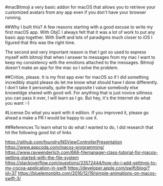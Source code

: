 #macBitmoji
a very basic addon for macOS that allows you to retrieve your customized avatars from any app even if you don't have your browser running.

##Why I built this?
A few reasons starting with a good excuse to write my first macOS app. With ObjC I always felt that it was a lot of work to put any basic app together. With Swift and lots of paradigms much closer to iOS I figured that this was the right time.

The second and very important reason is that I got so used to express myself with bitmoji that when I answer to messages from my mac I want to keep my consistency with the emotions attached to the messages. Bitmoji doesn't make an app for the mac so I solve the problem.

##Critize, please.
It is my first app ever for macOS so if I did something incredibly stupid please do let me know what should have I done differently. I don't take it personally, quite the opposite I value somebody else knoweldge shared with good will. For anything that is just novice silliness you can pass it over, I will learn as I go. But hey, it's the Internet do what you want :-)

#License
Do what you want with it edition. If you improved it, please go ahead a make a PR I would be happy to use it.


##References
To learn what to do what I wanted to do, I did research that hit the following good list of links

https://github.com/foundry/NSViewControllerPresentation
https://www.appcoda.com/macos-programming/
https://www.raywenderlich.com/666-filemanager-class-tutorial-for-macos-getting-started-with-the-file-system
https://stackoverflow.com/questions/33572444/how-do-i-add-settings-to-my-cocoa-application-in-swift
https://developer.apple.com/swift/blog/?id=37
https://bluelemonbits.com/2016/12/19/simple-animations-on-macos-swift-3/
